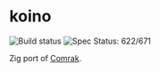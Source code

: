 # koino

![Build status](https://github.com/kivikakk/koino/workflows/Zig/badge.svg)
![Spec Status: 622/671](https://img.shields.io/badge/specs-622%2F671-red.svg)

Zig port of [Comrak](https://github.com/kivikakk/comrak).
